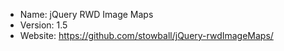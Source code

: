 - Name: jQuery RWD Image Maps
- Version: 1.5
- Website: https://github.com/stowball/jQuery-rwdImageMaps/
